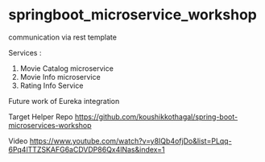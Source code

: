 # springboot_microservice_workshop

communication via rest template

Services : 
1. Movie Catalog microservice 
2. Movie Info microservice 
3. Rating Info Service

Future work of Eureka integration

Target Helper Repo
https://github.com/koushikkothagal/spring-boot-microservices-workshop

Video
https://www.youtube.com/watch?v=y8IQb4ofjDo&list=PLqq-6Pq4lTTZSKAFG6aCDVDP86Qx4lNas&index=1 


